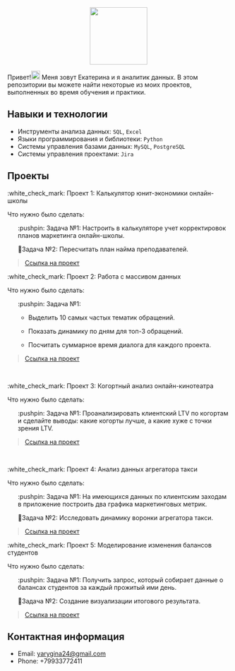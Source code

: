 <div id="header" align="center">
  <img src="https://media.giphy.com/media/Oj25fisQ3zhukVWY96/giphy.gif" width="130"/>
</div>


Привет!<img src="https://media.giphy.com/media/hvRJCLFzcasrR4ia7z/giphy.gif" width="20px"/>
Меня зовут Екатерина и я аналитик данных. 
В этом репозитории вы можете найти некоторые из моих проектов, выполненных во время обучения и практики.
<br>

## Навыки и технологии
- Инструменты анализа данных: ``SQL``, ``Excel`` 
- Языки программирования и библиотеки: ``Python``
- Системы управления базами данных: ``MySQL``, ``PostgreSQL``
- Системы управления проектами: ``Jira``



## Проекты
<p> :white_check_mark: Проект 1: Калькулятор юнит-экономики онлайн-школы</p>
<p>Что нужно было сделать:<p>
<ol>
:pushpin: Задача №1:
  Настроить в калькуляторе учет корректировок планов маркетинга онлайн-школы.
  
:pushpin:Задача №2:
    Пересчитать план найма преподавателей.
</ol>


> <a href="https://docs.google.com/spreadsheets/d/1IjS0SnOuQtPdqtAY32putbgfa3Q2LXav0K_CLs_nWW0/edit#gid=1143601533">Ссылка на проект</a>


<p> :white_check_mark: Проект 2: Работа с массивом данных</p>
<p>Что нужно было сделать:<p>
<ol>
  :pushpin: Задача №1:
  
  - Выделить 10 самых частых тематик обращений.
    
  - Показать динамику по дням для топ-3 обращений.
    
  - Посчитать суммарное время диалога для каждого проекта.
  
</ol>


> <a href="https://docs.google.com/spreadsheets/d/12yqn_LDbNvGAfRiDQuCMmI2ZcsANEEImHnt63bKZhuQ/edit#gid=852497936">Ссылка на проект</a>
 
<br> 
<p> :white_check_mark: Проект 3: Когортный анализ онлайн-кинотеатра</p>
<p>Что нужно было сделать:<p>
<ol>
  :pushpin: Задача №1:
   Проанализировать клиентский LTV по когортам и сделайте выводы: какие когорты лучше, а какие хуже с точки зрения LTV.
</ol>

  
> <a href="https://docs.google.com/document/d/1m3KruXeW6pWYCqlklJJRLnWCFhst-Jb6YZW3vxwt3zc/edit">Ссылка на проект</a>


<br> 
<p> :white_check_mark: Проект 4: Анализ данных агрегатора такси </p> 
<p>Что нужно было сделать:
  <ol>
:pushpin: Задача №1:
  На имеющихся данных по клиентским заходам в приложение построить два графика маркетинговых метрик.
  
:pushpin:Задача №2:
    Исследовать динамику воронки агрегатора такси.
</ol>
  

> <a href="https://docs.google.com/document/d/1qu2TxsW64qBt2ELvwArEWB-ylxFXJ8-dPgciuXKzSuU/edit">Ссылка на проект</a>



<p> :white_check_mark: Проект 5: Моделирование изменения балансов студентов</p> 
<p>Что нужно было сделать:<p>
<ol>
  :pushpin: Задача №1:
  Получить запрос, который собирает данные о балансах студентов за каждый прожитый ими день.
  
:pushpin:Задача №2:
    Создание визуализации итогового результата.
</ol>


> <a href="https://docs.google.com/document/d/11FPUkH1sErTu9SBspPQNjEXSFZDPU360hPP_McmbBJ8/edit">Ссылка на проект</a>


## Контактная информация
- Email: yarygina24@gmail.com
- Phone: +79933772411
